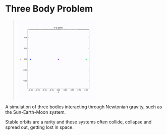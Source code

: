 # Three Body Problem

> <img src="https://github.com/anmv921/three-body-problem/blob/main/out.gif" width="250" />

A simulation of three bodies interacting through Newtonian gravity, such as the Sun-Earth-Moon system.

Stable orbits are a rarity and these systems often collide, collapse and spread out, getting lost in space.
